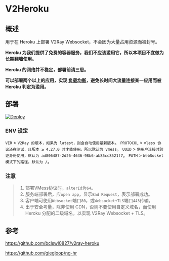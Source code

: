 # V2Heroku

## 概述

用于在 Heroku 上部署 V2Ray Websocket，不会因为大量占用资源而被封号。

**Heroku 为我们提供了免费的容器服务，我们不应该滥用它，所以本项目不宜做为长期翻墙使用。**

**Heroku 的网络并不稳定，部署前请三思。**

**可以部署两个以上的应用，实现 [负载均衡](https://toutyrater.github.io/app/balance.html)，避免长时间大流量连接某一应用而被 Heroku 判定为滥用。**


## 部署

[![Deploy](https://www.herokucdn.com/deploy/button.png)](https://heroku.com/deploy)


### ENV 设定

`VER` > `V2Ray 的版本，如果为 latest，则会自动使用最新版本`。
`PROTOCOL` > `vless 协议还在测试，且版本 ≥ 4.27.0 时才能使用。所以默认为 vmess`。
`UUID` > `供用户连接时验证身份使用，默认为 ad806487-2d26-4636-98b6-ab85cc8521f7`。
`PATH` > `WebSocket模式下的路径，默认为 /`。


### 注意

> 1. 部署VMess协议时，`alterId`为`64`。
> 2. 服务端部署后，应`open app`，显示`Bad Request`，表示部署成功。
> 3. 客户端可使用`Websocket`端口`80`，或`Websocket+TLS`端口`443`传输。
> 4. 出于安全考量，除非使用 CDN，否则不要使用自定义域名，而使用 Heroku 分配的二级域名，以实现 V2Ray Websocket + TLS。

## 参考

https://github.com/bclswl0827/v2ray-heroku

https://github.com/giegloop/ng-hr